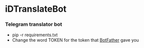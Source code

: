 # iDTranslateBot

### Telegram translator bot

* pip -r requirements.txt
* Change the word TOKEN for the token that [BotFather](https://t.me/BotFather) gave you
